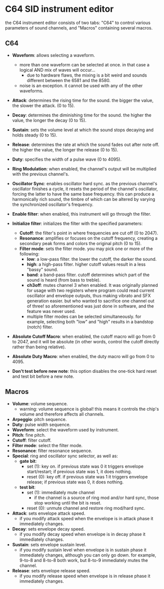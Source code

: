 # C64 SID instrument editor

the C64 instrument editor consists of two tabs: "C64" to control various parameters of sound channels, and "Macros" containing several macros.

## C64

- **Waveform**: allows selecting a waveform.
  - more than one waveform can be selected at once. in that case a logical AND mix of waves will occur...
    - due to hardware flaws, the mixing is a bit weird and sounds different between the 6581 and the 8580.
  - noise is an exception. it cannot be used with any of the other waveforms.
- **Attack**: determines the rising time for the sound. the bigger the value, the slower the attack. (0 to 15).
- **Decay**: determines the diminishing time for the sound. the higher the value, the longer the decay (0 to 15).
- **Sustain**: sets the volume level at which the sound stops decaying and holds steady (0 to 15).
- **Release**: determines the rate at which the sound fades out after note off. the higher the value, the longer the release (0 to 15).
- **Duty**: specifies the width of a pulse wave (0 to 4095).
- **Ring Modulation**: when enabled, the channel's output will be multiplied with the previous channel's.
- **Oscillator Sync**: enables oscillator hard sync. as the previous channel's oscillator finishes a cycle, it resets the period of the channel's oscillator, forcing the latter to have the same base frequency. this can produce a harmonically rich sound, the timbre of which can be altered by varying the synchronized oscillator's frequency.

- **Enable filter**: when enabled, this instrument will go through the filter.
- **Initialize filter**: initializes the filter with the specified parameters:
  - **Cutoff**: the filter's point in where frequencies are cut off (0 to 2047).
  - **Resonance**: amplifies or focuses on the cutoff frequency, creating a secondary peak forms and colors the original pitch (0 to 15).
  - **Filter mode**: sets the filter mode. you may pick one or more of the following:
    - **low**: a low-pass filter. the lower the cutoff, the darker the sound.
    - **high**: a high-pass filter. higher cutoff values result in a less "bassy" sound.
    - **band**: a band-pass filter. cutoff determines which part of the sound is heard (from bass to treble).
    - **ch3off**: mutes channel 3 when enabled. It was originally planned for usage with two registers where program could read current oscillator and envelope outputs, thus making vibrato and SFX generation easier. but who wanted to sacrifice one channel out of three! so aforementioned was just done in software, and the feature was never used.
    - multiple filter modes can be selected simultaneously. for example, selecting both "low" and "high" results in a bandstop (notch) filter.

- **Absolute Cutoff Macro**: when enabled, the cutoff macro will go from 0 to 2047, and it will be absolute (in other words, control the cutoff directly rather than being relative).
- **Absolute Duty Macro**: when enabled, the duty macro will go from 0 to 4095.
- **Don't test before new note**: this option disables the one-tick hard reset and test bit before a new note.

## Macros

- **Volume**: volume sequence.
  - warning: volume sequence is global! this means it controls the chip's volume and therefore affects all channels.
- **Arpeggio**: pitch sequence.
- **Duty**: pulse width sequence.
- **Waveform**: select the waveform used by instrument.
- **Pitch**: fine pitch.
- **Cutoff**: filter cutoff.
- **Filter mode**: select the filter mode.
- **Resonance**: filter resonance sequence.
- **Special**: ring and oscillator sync selector, as well as:
  - **gate bit**:
    - set (1): key on. if previous state was 0 it triggers envelope start/restart; if previous state was 1, it does nothing.
    - reset (0): key off. if previous state was 1 it triggers envelope release; if previous state was 0, it does nothing.
  - **test bit**:
    - set (1): immediately mute channel
      - if the channel is a source of ring mod and/or hard sync, those stop working until the bit is reset.
    - reset (0): unmute channel and restore ring mod/hard sync.
- **Attack**: sets envelope attack speed.
  - if you modify attack speed when the envelope is in attack phase it immediately changes.
- **Decay**: sets envelope decay speed.
  - if you modify decay speed when envelope is in decay phase it immediately changes.
- **Sustain**: sets envelope sustain level.
  - if you modify sustain level when envelope is in sustain phase it immediately changes, although you can only go down. for example, 9-to-8 and 8-to-8 both work, but 8-to-9 immediately mutes the channel.
- **Release**: sets envelope release speed.
  - if you modify release speed when envelope is in release phase it immediately changes.
